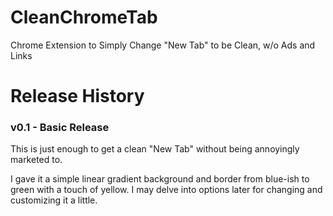 # CleanChromeTab
Chrome Extension to Simply Change "New Tab" to be Clean, w/o Ads and Links

# Release History

### v0.1 - Basic Release

This is just enough to get a clean "New Tab" without being annoyingly marketed to.

I gave it a simple linear gradient background and border from blue-ish to green
with a touch of yellow.  I may delve into options later for changing and customizing it a little.